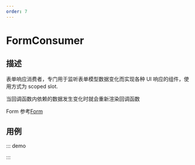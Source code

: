 ```yaml
---
order: 7
---
```


# FormConsumer

## 描述

表单响应消费者，专门用于监听表单模型数据变化而实现各种 UI 响应的组件，使用方式为 scoped slot.

当回调函数内依赖的数据发生变化时就会重新渲染回调函数

Form 参考[Form](https://core.formilyjs.org/api/models/form)

## 用例

::: demo
<template>
<FormProvider :form="form">
<Field name="input" :component="[Input]" />
<FormConsumer>
<template #default="{ form }">
{{ form.values.input }}
</template>
</FormConsumer>
</FormProvider>
</template>

<script>
import { Input } from 'ant-design-vue';
import { createForm } from '@formily/core'
import { FormProvider, Field, FormConsumer } from '@formily/vue'
import 'ant-design-vue/dist/antd.css';

export default {
  components: { FormProvider, Field, FormConsumer },
  data() {
    return {
      Input,
      form: createForm()
    }
  }
}
</script>

:::

